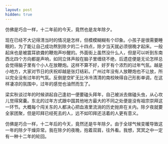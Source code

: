 ```yaml
---
layout: post
hidden: true
---
```

仿佛是巧合一样，十二年前的今天，竟然也是龙年除夕。

现在已经不大记得清当时的情况是怎样，但模模糊糊有个印象。小孩子是很需要睡眠的，为了能让自己成功熬到除夕的二十四点，除夕当天就必须很晚才起床。一般起床也是被震耳欲聋的鞭炮声吵醒的。外面街上虽然没什么人，但是可以听到东南西北四个方向都是声响，如同立体声般在脑子里缠绕不绝，后遗症便是无论怎样总会觉得脑子里有个小人在放鞭炮。这样不算不好，好歹有个浓烈的过年气氛。越是小地方，大家对节日的庆祝却越是张灯结彩。广州过年没有人放鞭炮也不让放，所以完全没有过年的气氛。反倒是空旷无比冷冷清清的南校映得自己形影单调，在这样凄凉的氛围中，过年的感觉也油然而生了。

梁实秋谈过年的时候讲起自己逢初一便要磕头拜年，自己被派去做磕头虫，从心坎儿觉得窝囊。东北的过年方式跟中国其他地方最大的不同之处便是没有祖宗崇拜这一环节。大概每个闯关东的人都决心把血液里流淌的历史抛弃在关内。除夕夜就要全家团聚，但是叩拜已经死去的人，远不如叩拜还活着的人更有意义。

仿佛是巧合一样，十二年后的今天，竟然还是牛年除夕。由于全球气候变暖导致这一年的除夕干燥异常。我在除夕的夜晚，抱着双肩，往外看。我想，冥冥之中一定有一种十二年的轮回。